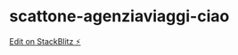 # scattone-agenziaviaggi-ciao

[Edit on StackBlitz ⚡️](https://stackblitz.com/edit/scattone-agenziaviaggi-ciao)